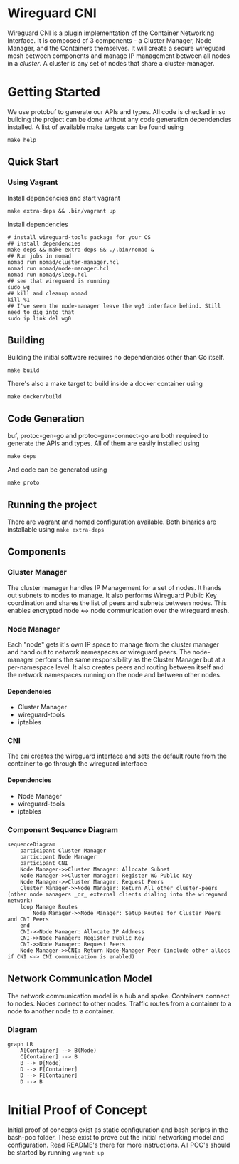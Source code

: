 # Wireguard CNI

Wireguard CNI is a plugin implementation of the Container Networking Interface. It is composed of 3 components - a Cluster Manager, Node Manager, and the Containers themselves.  It will create a secure wireguard mesh between components and manage IP management between all nodes in a _cluster_. A cluster is any set of nodes that share a cluster-manager.

# Getting Started
We use protobuf to generate our APIs and types. All code is checked in so building the project can be done without any code generation dependencies installed. A list of available make targets can be found using
```
make help
```

## Quick Start

### Using Vagrant
Install dependencies and start vagrant
```
make extra-deps && .bin/vagrant up
```

Install dependencies
```
# install wireguard-tools package for your OS
## install dependencies
make deps && make extra-deps && ./.bin/nomad &
## Run jobs in nomad
nomad run nomad/cluster-manager.hcl
nomad run nomad/node-manager.hcl
nomad run nomad/sleep.hcl
## see that wireguard is running
sudo wg
## kill and cleanup nomad
kill %1
## I've seen the node-manager leave the wg0 interface behind. Still need to dig into that
sudo ip link del wg0
```

## Building

Building the initial software requires no dependencies other than Go itself.
```
make build
```

There's also a make target to build inside a docker container using
```
make docker/build
```

## Code Generation
buf, protoc-gen-go and protoc-gen-connect-go are both required to generate the APIs and types. All of them are easily installed using
```
make deps
```

And code can be generated using
```
make proto
```

## Running the project
There are vagrant and nomad configuration available. Both binaries are installable using `make extra-deps`

## Components

### Cluster Manager
The cluster manager handles IP Management for a set of nodes. It hands out subnets to nodes to manage. It also performs Wireguard Public Key coordination and shares the list of peers and subnets between nodes. This enables encrypted node <-> node communication over the wireguard mesh.

### Node Manager
Each "node" gets it's own IP space to manage from the cluster manager and hand out to network namespaces or wireguard peers. The node-manager performs the same responsibility as the Cluster Manager but at a per-namespace level. It also creates peers and routing between itself and the network namespaces running on the node and between other nodes.

#### Dependencies
* Cluster Manager
* wireguard-tools
* iptables

### CNI
The cni creates the wireguard interface and sets the default route from the container to go through the wireguard interface

#### Dependencies
* Node Manager
* wireguard-tools
* iptables

### Component Sequence Diagram

```mermaid
sequenceDiagram
    participant Cluster Manager
    participant Node Manager
    participant CNI
    Node Manager->>Cluster Manager: Allocate Subnet
    Node Manager->>Cluster Manager: Register WG Public Key
    Node Manager->>Cluster Manager: Request Peers
    Cluster Manager->>Node Manager: Return All other cluster-peers (other node managers _or_ external clients dialing into the wireguard network)
    loop Manage Routes
        Node Manager->>Node Manager: Setup Routes for Cluster Peers and CNI Peers
    end
    CNI->>Node Manager: Allocate IP Address
    CNI->>Node Manager: Register Public Key
    CNI->>Node Manager: Request Peers
    Node Manager->>CNI: Return Node-Manager Peer (include other allocs if CNI <-> CNI communication is enabled)
```
## Network Communication Model

The network communication model is a hub and spoke. Containers connect to nodes. Nodes connect to other nodes. Traffic routes from a container to a node to another node to a container.

### Diagram
```mermaid
graph LR
    A[Container] --> B(Node)
    C[Container] --> B
    B --> D[Node]
    D --> E[Container]
    D --> F[Container]
    D --> B
```

# Initial Proof of Concept

Initial proof of concepts exist as static configuration and bash scripts in the bash-poc folder. These exist to prove out the initial networking model and configuration. Read README's there for more instructions. All POC's should be started
by running `vagrant up`
